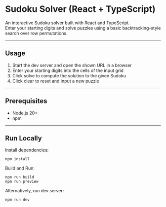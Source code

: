 # Sudoku Solver (React + TypeScript)

An interactive Sudoku solver built with React and TypeScript.  
Enter your starting digits and solve puzzles using a basic backtracking-style search over row permutations.

---

## Usage
1. Start the dev server and open the shown URL in a browser
2. Enter your starting digits into the cells of the input grid
3. Click solve to compute the solution to the given Sudoku
4. Click clear to reset and input a new puzzle

---

## Prerequisites

- Node.js 20+ 
- npm

---

## Run Locally

Install dependencies:
```
npm install
```
Build and Run:
```
npm run build
npm run preview
```

Alternatively, run dev server:
```
npm run dev
```
